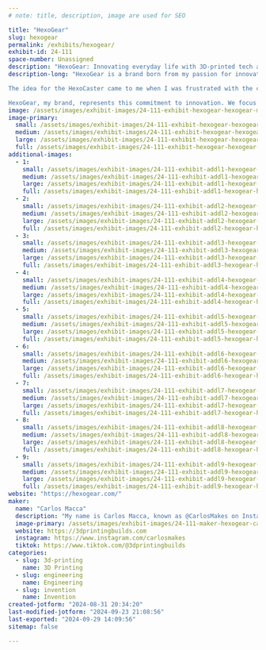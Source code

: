 ```yaml
---
# note: title, description, image are used for SEO

title: "HexoGear"
slug: hexogear
permalink: /exhibits/hexogear/
exhibit-id: 24-111
space-number: Unassigned
description: "HexoGear: Innovating everyday life with 3D-printed tech accessories and practical, stylish solutions"
description-long: "HexoGear is a brand born from my passion for innovation and a love for making life easier with creative, practical solutions. My name is Carlos Macca, and I’m the inventor behind the HexoCaster, a unique phone hanger and sound amplifier that naturally boosts smartphone audio without the need for batteries or cables.

The idea for the HexoCaster came to me when I was frustrated with the cumbersome, battery-dependent speakers that cluttered my space. I wanted a simple, elegant solution that would amplify sound effortlessly. Using the latest 3D printing technology, I brought the HexoCaster to life—a product that is both functional and stylish, designed to seamlessly integrate into any environment.

HexoGear, my brand, represents this commitment to innovation. We focus on creating 3D-printed tech accessories that improve everyday life, blending practicality with a touch of creativity. As a maker at heart, I’m dedicated to pushing the boundaries of what’s possible, using technology to craft products that enhance the way we interact with the world around us. Join me at Maker Faire to see the HexoCaster in action and explore the exciting potential of 3D-printed innovation."
image: /assets/images/exhibit-images/24-111-exhibit-hexogear-hexogear-main-product-image-large.png
image-primary: 
  small: /assets/images/exhibit-images/24-111-exhibit-hexogear-hexogear-main-product-image-small.png
  medium: /assets/images/exhibit-images/24-111-exhibit-hexogear-hexogear-main-product-image-medium.png
  large: /assets/images/exhibit-images/24-111-exhibit-hexogear-hexogear-main-product-image-large.png
  full: /assets/images/exhibit-images/24-111-exhibit-hexogear-hexogear-main-product-image-full.png
additional-images: 
  - 1:
    small: /assets/images/exhibit-images/24-111-exhibit-addl1-hexogear-hexocaster-universal-phone-mount-small.gif
    medium: /assets/images/exhibit-images/24-111-exhibit-addl1-hexogear-hexocaster-universal-phone-mount-medium.gif
    large: /assets/images/exhibit-images/24-111-exhibit-addl1-hexogear-hexocaster-universal-phone-mount-large.gif
    full: /assets/images/exhibit-images/24-111-exhibit-addl1-hexogear-hexocaster-universal-phone-mount-full.gif
  - 2:
    small: /assets/images/exhibit-images/24-111-exhibit-addl2-hexogear-hexocaster-color-options-small.png
    medium: /assets/images/exhibit-images/24-111-exhibit-addl2-hexogear-hexocaster-color-options-medium.png
    large: /assets/images/exhibit-images/24-111-exhibit-addl2-hexogear-hexocaster-color-options-large.png
    full: /assets/images/exhibit-images/24-111-exhibit-addl2-hexogear-hexocaster-color-options-full.png
  - 3:
    small: /assets/images/exhibit-images/24-111-exhibit-addl3-hexogear-hexocaster-product-dimensions-small.png
    medium: /assets/images/exhibit-images/24-111-exhibit-addl3-hexogear-hexocaster-product-dimensions-medium.png
    large: /assets/images/exhibit-images/24-111-exhibit-addl3-hexogear-hexocaster-product-dimensions-large.png
    full: /assets/images/exhibit-images/24-111-exhibit-addl3-hexogear-hexocaster-product-dimensions-full.png
  - 4:
    small: /assets/images/exhibit-images/24-111-exhibit-addl4-hexogear-hexocastergarage-optimize-small.gif
    medium: /assets/images/exhibit-images/24-111-exhibit-addl4-hexogear-hexocastergarage-optimize-medium.gif
    large: /assets/images/exhibit-images/24-111-exhibit-addl4-hexogear-hexocastergarage-optimize-large.gif
    full: /assets/images/exhibit-images/24-111-exhibit-addl4-hexogear-hexocastergarage-optimize-full.gif
  - 5:
    small: /assets/images/exhibit-images/24-111-exhibit-addl5-hexogear-hexocasterkichen-optimize-small.gif
    medium: /assets/images/exhibit-images/24-111-exhibit-addl5-hexogear-hexocasterkichen-optimize-medium.gif
    large: /assets/images/exhibit-images/24-111-exhibit-addl5-hexogear-hexocasterkichen-optimize-large.gif
    full: /assets/images/exhibit-images/24-111-exhibit-addl5-hexogear-hexocasterkichen-optimize-full.gif
  - 6:
    small: /assets/images/exhibit-images/24-111-exhibit-addl6-hexogear-hexocasteroutdoors-optimize-small.gif
    medium: /assets/images/exhibit-images/24-111-exhibit-addl6-hexogear-hexocasteroutdoors-optimize-medium.gif
    large: /assets/images/exhibit-images/24-111-exhibit-addl6-hexogear-hexocasteroutdoors-optimize-large.gif
    full: /assets/images/exhibit-images/24-111-exhibit-addl6-hexogear-hexocasteroutdoors-optimize-full.gif
  - 7:
    small: /assets/images/exhibit-images/24-111-exhibit-addl7-hexogear-hexocastershower-optimize-small.gif
    medium: /assets/images/exhibit-images/24-111-exhibit-addl7-hexogear-hexocastershower-optimize-medium.gif
    large: /assets/images/exhibit-images/24-111-exhibit-addl7-hexogear-hexocastershower-optimize-large.gif
    full: /assets/images/exhibit-images/24-111-exhibit-addl7-hexogear-hexocastershower-optimize-full.gif
  - 8:
    small: /assets/images/exhibit-images/24-111-exhibit-addl8-hexogear-hexocastersoundboost-01-small.gif
    medium: /assets/images/exhibit-images/24-111-exhibit-addl8-hexogear-hexocastersoundboost-01-medium.gif
    large: /assets/images/exhibit-images/24-111-exhibit-addl8-hexogear-hexocastersoundboost-01-large.gif
    full: /assets/images/exhibit-images/24-111-exhibit-addl8-hexogear-hexocastersoundboost-01-full.gif
  - 9:
    small: /assets/images/exhibit-images/24-111-exhibit-addl9-hexogear-hexogear-image-02-small.png
    medium: /assets/images/exhibit-images/24-111-exhibit-addl9-hexogear-hexogear-image-02-medium.png
    large: /assets/images/exhibit-images/24-111-exhibit-addl9-hexogear-hexogear-image-02-large.png
    full: /assets/images/exhibit-images/24-111-exhibit-addl9-hexogear-hexogear-image-02-full.png
website: "https://hexogear.com/"
maker: 
  name: "Carlos Macca"
  description: "My name is Carlos Macca, known as @CarlosMakes on Instagram, where I’ve built a community of over 170k followers. I’m also the founder of @3DPrintingBuilds, which has grown to over 120k followers. As a passionate maker, I thrive on creating innovative products and inspiring others to bring their own ideas to life. My goal is to share my love for making with the world, encouraging creativity and innovation in everything I do."
  image-primary: /assets/images/exhibit-images/24-111-maker-hexogear-carlos-the-inventor-3d-printing-build-medium.jpg
  website: https://3dprintingbuilds.com
  instagram: https://www.instagram.com/carlosmakes
  tiktok: https://www.tiktok.com/@3dprintingbuilds
categories: 
  - slug: 3d-printing
    name: 3D Printing
  - slug: engineering
    name: Engineering
  - slug: invention
    name: Invention
created-jotform: "2024-08-31 20:34:20"
last-modified-jotform: "2024-09-23 21:08:56"
last-exported: "2024-09-29 14:09:56"
sitemap: false

---
```

